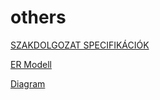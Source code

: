 # others
[SZAKDOLGOZAT SPECIFIKÁCIÓK](https://docs.google.com/document/d/1Ibcoaor3F0-H3HoQ__S_1-TJu3bi8KkvZY6Q2pAjAks/edit?usp=sharing)

[ER Modell](https://drive.google.com/file/d/1t9M58bwZVSsM0d6_AlPPXb-jIJpU6NCZ/view?usp=sharing)

[Diagram](https://drive.google.com/file/d/1vpNYu9ACb8WhycHA-I8OgRgIG6nsqJW9/view)
